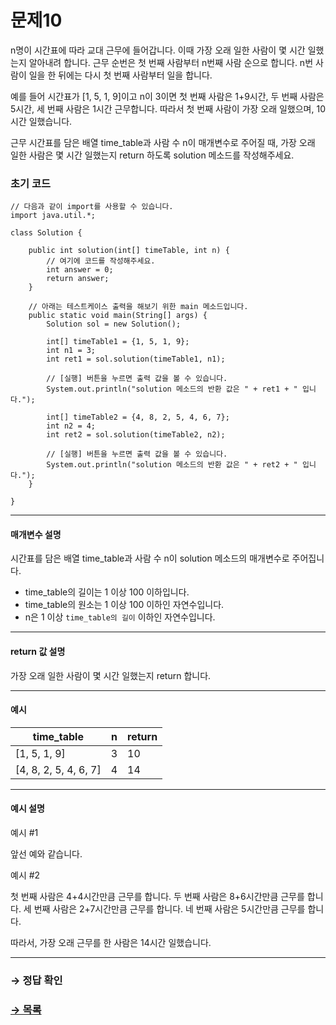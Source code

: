 # 문제10

n명이 시간표에 따라 교대 근무에 들어갑니다. 이때 가장 오래 일한 사람이 몇 시간 일했는지 알아내려 합니다. 근무 순번은 첫 번째 사람부터 n번째 사람 순으로 합니다. n번 사람이 일을 한 뒤에는 다시 첫 번째 사람부터 일을 합니다.

예를 들어 시간표가 [1, 5, 1, 9]이고 n이 3이면 첫 번째 사람은 1+9시간, 두 번째 사람은 5시간, 세 번째 사람은 1시간 근무합니다. 따라서 첫 번째 사람이 가장 오래 일했으며, 10시간 일했습니다.

근무 시간표를 담은 배열 time_table과 사람 수 n이 매개변수로 주어질 때, 가장 오래 일한 사람은 몇 시간 일했는지 return 하도록 solution 메소드를 작성해주세요.

### 초기 코드

```
// 다음과 같이 import를 사용할 수 있습니다.
import java.util.*;

class Solution {

    public int solution(int[] timeTable, int n) {
    	// 여기에 코드를 작성해주세요.
        int answer = 0;
        return answer;
    }

    // 아래는 테스트케이스 출력을 해보기 위한 main 메소드입니다.
    public static void main(String[] args) {
    	Solution sol = new Solution();

    	int[] timeTable1 = {1, 5, 1, 9};
    	int n1 = 3;
    	int ret1 = sol.solution(timeTable1, n1);

    	// [실행] 버튼을 누르면 출력 값을 볼 수 있습니다.
    	System.out.println("solution 메소드의 반환 값은 " + ret1 + " 입니다.");

    	int[] timeTable2 = {4, 8, 2, 5, 4, 6, 7};
    	int n2 = 4;
    	int ret2 = sol.solution(timeTable2, n2);

    	// [실행] 버튼을 누르면 출력 값을 볼 수 있습니다.
    	System.out.println("solution 메소드의 반환 값은 " + ret2 + " 입니다.");
    }
    
}
```

---

#### 매개변수 설명
시간표를 담은 배열 time_table과 사람 수 n이 solution 메소드의 매개변수로 주어집니다.

* time_table의 길이는 1 이상 100 이하입니다.
* time_table의 원소는 1 이상 100 이하인 자연수입니다.
* n은 1 이상 `time_table의 길이` 이하인 자연수입니다.

---

#### return 값 설명
가장 오래 일한 사람이 몇 시간 일했는지 return 합니다.

---

#### 예시

| time_table |n|return |
|---|---|------|
|[1, 5, 1, 9] |3| 10|
| [4, 8, 2, 5, 4, 6, 7]|4 | 14|

---

#### 예시 설명

예시 #1

앞선 예와 같습니다.

예시 #2

첫 번째 사람은 4+4시간만큼 근무를 합니다.
두 번째 사람은 8+6시간만큼 근무를 합니다.
세 번째 사람은 2+7시간만큼 근무를 합니다.
네 번째 사람은 5시간만큼 근무를 합니다.

따라서, 가장 오래 근무를 한 사람은 14시간 일했습니다.

---

### → 정답 확인

### [→ 목록](https://github.com/tnehf18/cosPro/blob/main/java/ex_2nd/ex_2nd_05/no_list.md "cosPro 2급 Java 5차")
